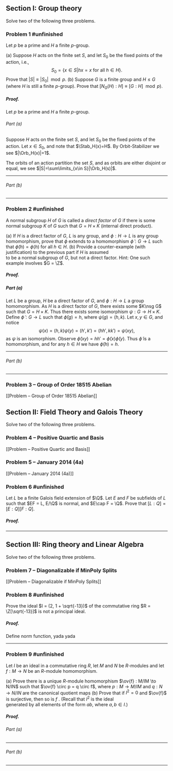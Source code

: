 ## Section I: Group theory
Solve two of the following three problems.  
### Problem 1 #unfinished 
Let $p$ be a prime and $H$ a finite $p$-group.

(a) Suppose $H$ acts on the finite set $S$, and let $S_0$ be the fixed points of the action, i.e.,
$$S_0 = \{x \in S | hx = x \text{ for all }h \in H\}.$$Prove that $|S| \equiv |S_0|\mod{p}$.
(b) Suppose $G$ is a finite group and $H \leq G$ (where $H$ is still a finite $p$-group). Prove that  $[N_G(H) : H]\equiv[G : H]\mod{p}).$

##### *Proof.*
Let $p$ be a prime and $H$ a finite $p$-group.
###### Part (a)
Suppose $H$ acts on the finite set $S$, and let $S_0$ be the fixed points of the action. Let $x\in S_0$, and note that $\Stab_H(x)=H$. By Orbit-Stabilizer we see $|\Orb_H(x)|=1$. 

The orbits of an action partition the set $S$, and as orbits are either disjoint or equal, we see $|S|=\sum\limits_{x\in S}|\Orb_H(s)|$. 
***
###### Part (b)
***
### Problem 2 #unfinished 
A normal subgroup $H$ of $G$ is called a *direct factor* of $G$ if there is some normal subgroup $K$ of $G$ such that $G = H \times K$ (internal direct product).

(a) If $H$ is a direct factor of $G$, $L$ is any group, and $\phi : H \to L$ is any group homomorphism, prove that $\phi$ extends to a homomorphism $\widetilde{\phi} : G \to L$ such that $\widetilde\phi(h) = \phi(h)$ for all $h \in H$.
(b) Provide a counter-example (with justification) to the previous part if $H$ is assumed  
to be a normal subgroup of $G$, but not a direct factor. Hint: One such example involves $G = \Z$.

##### *Proof.*
##### Part (a)
Let $L$ be a group, $H$ be a direct factor of $G$, and $\phi : H \to L$ a group homomorphism. As $H$ is a direct factor of $G$, there exists some $K\nsg G$ such that $G=H\times K$. Thus there exists some isomorphism $\psi:G\to H\times K$. Define $\widetilde{\phi} : G \to L$ such that $\widetilde{\phi}(g)=h$, where $\psi(g)=(h,k)$. 
Let $x,y\in G$, and notice $$\psi(x)=(h,k)\psi(y)=(h',k')=(hh',kk')=\psi(xy),$$ as $\psi$ is an isomorphism. 
Observe $\widetilde{\phi}(xy)=hh'=\widetilde{\phi}(x)\widetilde{\phi}(y)$. Thus $\widetilde{\phi}$ is a homomorphism, and for any $h\in H$ we have $\widetilde{\phi}(h)=h$. 
***
###### Part (b)

***
### Problem 3 – Group of Order 18515 Abelian
[[Problem – Group of Order 18515 Abelian]]
## Section II: Field Theory and Galois Theory
Solve two of the following three problems.  
### Problem 4 – Positive Quartic and Basis
[[Problem – Positive Quartic and Basis]]
### Problem 5 – January 2014 (4a)
[[Problem – January 2014 (4a)]]
### Problem 6 #unfinished 
Let $L$ be a finite Galois field extension of $\Q$. Let $E$ and $F$ be subfields of $L$ such that $EF = L, E/\Q$ is normal, and $E\cap F = \Q$. Prove that $[L : Q] = [E : Q][F : Q].$

##### *Proof*.

***
## Section III: Ring theory and Linear Algebra
Solve two of the following three problems.
### Problem 7 – Diagonalizable if MinPoly Splits
[[Problem – Diagonalizable if MinPoly Splits]]
### Problem 8 #unfinished 
Prove the ideal $I = (2, 1 + \sqrt{-13})$ of the commutative ring $R = \Z[\sqrt{-13}]$ is not a principal ideal.

##### *Proof*.
Define norm function, yada yada
***
### Problem 9 #unfinished 
Let $I$ be an ideal in a commutative ring $R$, let $M$ and $N$ be $R$-modules and let $f : M \to N$ be an $R$-module homomorphism.

(a) Prove there is a unique $R$-module homomorphism $\ov{f} : M/IM \to N/IN$ such that $\ov{f} \circ p = q \circ f$, where $p : M\to M/IM$ and $q : N\to N/IN$ are the canonical quotient maps
(b) Prove that if $I^2 = 0$ and $\ov{f}$ is surjective, then so is $f$ . (Recall that $I^2$ is the ideal  
generated by all elements of the form $ab$, where $a, b \in I$.)

##### *Proof.*
###### Part (a) 
***
###### Part (b) 
***